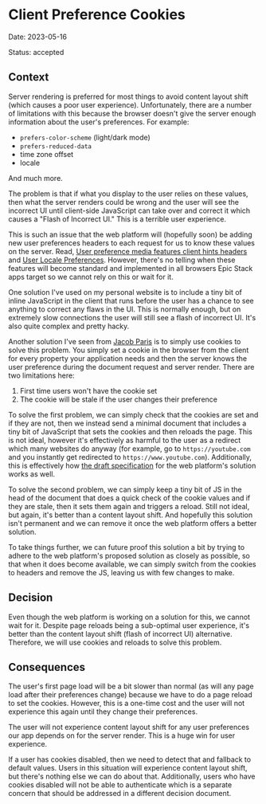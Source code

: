 # Client Preference Cookies

Date: 2023-05-16

Status: accepted

## Context

Server rendering is preferred for most things to avoid content layout shift
(which causes a poor user experience). Unfortunately, there are a number of
limitations with this because the browser doesn't give the server enough
information about the user's preferences. For example:

-   `prefers-color-scheme` (light/dark mode)
-   `prefers-reduced-data`
-   time zone offset
-   locale

And much more.

The problem is that if what you display to the user relies on these values, then
what the server renders could be wrong and the user will see the incorrect UI
until client-side JavaScript can take over and correct it which causes a "Flash
of Incorrect UI." This is a terrible user experience.

This is such an issue that the web platform will (hopefully soon) be adding new
user preferences headers to each request for us to know these values on the
server. Read,
[User preference media features client hints headers](https://web.dev/user-preference-media-features-headers/)
and
[User Locale Preferences](https://github.com/romulocintra/user-locale-client-hints).
However, there's no telling when these features will become standard and
implemented in all browsers Epic Stack apps target so we cannot rely on this or
wait for it.

One solution I've used on my personal website is to include a tiny bit of inline
JavaScript in the client that runs before the user has a chance to see anything
to correct any flaws in the UI. This is normally enough, but on extremely slow
connections the user will still see a flash of incorrect UI. It's also quite
complex and pretty hacky.

Another solution I've seen from
[Jacob Paris](https://www.jacobparis.com/content/remix-ssr-dates) is to simply
use cookies to solve this problem. You simply set a cookie in the browser from
the client for every property your application needs and then the server knows
the user preference during the document request and server render. There are two
limitations here:

1. First time users won't have the cookie set
2. The cookie will be stale if the user changes their preference

To solve the first problem, we can simply check that the cookies are set and if
they are not, then we instead send a minimal document that includes a tiny bit
of JavaScript that sets the cookies and then reloads the page. This is not
ideal, however it's effectively as harmful to the user as a redirect which many
websites do anyway (for example, go to `https://youtube.com` and you instantly
get redirected to `https://www.youtube.com`). Additionally, this is effectively
how
[the draft specification](https://wicg.github.io/user-preference-media-features-headers/#usage-example)
for the web platform's solution works as well.

To solve the second problem, we can simply keep a tiny bit of JS in the head of
the document that does a quick check of the cookie values and if they are stale,
then it sets them again and triggers a reload. Still not ideal, but again, it's
better than a content layout shift. And hopefully this solution isn't permanent
and we can remove it once the web platform offers a better solution.

To take things further, we can future proof this solution a bit by trying to
adhere to the web platform's proposed solution as closely as possible, so that
when it does become available, we can simply switch from the cookies to headers
and remove the JS, leaving us with few changes to make.

## Decision

Even though the web platform is working on a solution for this, we cannot wait
for it. Despite page reloads being a sub-optimal user experience, it's better
than the content layout shift (flash of incorrect UI) alternative. Therefore, we
will use cookies and reloads to solve this problem.

## Consequences

The user's first page load will be a bit slower than normal (as will any page
load after their preferences change) because we have to do a page reload to set
the cookies. However, this is a one-time cost and the user will not experience
this again until they change their preferences.

The user will not experience content layout shift for any user preferences our
app depends on for the server render. This is a huge win for user experience.

If a user has cookies disabled, then we need to detect that and fallback to
default values. Users in this situation will experience content layout shift,
but there's nothing else we can do about that. Additionally, users who have
cookies disabled will not be able to authenticate which is a separate concern
that should be addressed in a different decision document.
